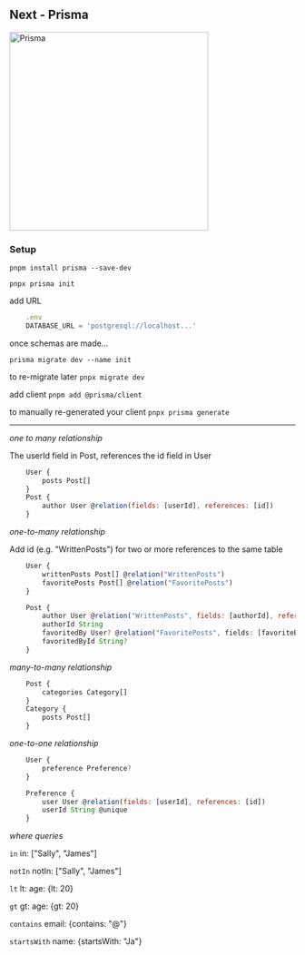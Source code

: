 ## Next - Prisma

<img src="https://media.istockphoto.com/id/1588307510/photo/prism-separating-light-spectrum.webp?b=1&s=170667a&w=0&k=20&c=Nscl9aQcUGjZ73Ee2v231q3VPfbUzPtNt6LJhva_Kxc=" alt="Prisma" width="350" />

### Setup

`pnpm install prisma --save-dev`

`pnpx prisma init`

add URL

```JavaScript
    .env
    DATABASE_URL = 'postgresql://localhost...'
```

once schemas are made...

`prisma migrate dev --name init`

to re-migrate later
`pnpx migrate dev`

add client
`pnpm add @prisma/client`

to manually re-generated your client
`pnpx prisma generate`

---

_one to many relationship_

The userId field in Post, references the id field in User

```JavaScript
    User {
        posts Post[]
    }
    Post {
        author User @relation(fields: [userId], references: [id])
    }
```

_one-to-many relationship_

Add id (e.g. "WrittenPosts") for two or more references to the same table

```JavaScript
    User {
        writtenPosts Post[] @relation("WrittenPosts")
        favoritePosts Post[] @relation("FavoritePosts")
    }

    Post {
        author User @relation("WrittenPosts", fields: [authorId], references: [id])
        authorId String
        favoritedBy User? @relation("FavoritePosts", fields: [favoriteById], references: [id])
        favoritedById String?
    }
```

_many-to-many relationship_

```JavaScript
    Post {
        categories Category[]
    }
    Category {
        posts Post[]
    }
```

_one-to-one relationship_

```JavaScript
    User {
        preference Preference?
    }

    Preference {
        user User @relation(fields: [userId], references: [id])
        userId String @unique
    }
```

_where queries_

`in`
in: ["Sally", "James"]

`notIn`
notIn: ["Sally", "James"]

`lt`
lt: age: {lt: 20}

`gt`
gt: age: {gt: 20}

`contains`
email: {contains: "@"}

`startsWith`
name: {startsWith: "Ja"}
